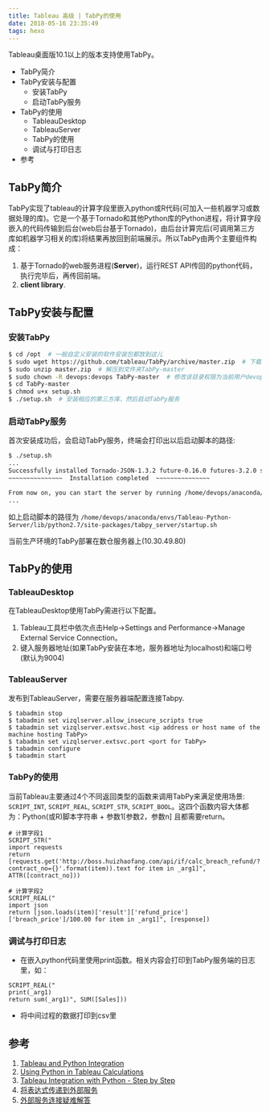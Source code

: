 ```yaml
---
title: Tableau 高级 | TabPy的使用
date: 2018-05-16 23:35:49
tags: hexo
---
```

<!-- more -->

Tableau桌面版10.1以上的版本支持使用TabPy。

<!-- MarkdownTOC -->

- TabPy简介
- TabPy安装与配置
    - 安装TabPy
    - 启动TabPy服务
- TabPy的使用
    - TableauDesktop
    - TableauServer
    - TabPy的使用
    - 调试与打印日志
- 参考

<!-- /MarkdownTOC -->

## TabPy简介
TabPy实现了tableau的计算字段里嵌入python或R代码(可加入一些机器学习或数据处理的库)。它是一个基于Tornado和其他Python库的Python进程，将计算字段嵌入的代码传输到后台(web后台基于Tornado)，由后台计算完后(可调用第三方库如机器学习相关的库)将结果再放回到前端展示。所以TabPy由两个主要组件构成：

1. 基于Tornado的web服务进程(**Server**)，运行REST API传回的python代码，执行完毕后，再传回前端。
2. **client library**.

## TabPy安装与配置

### 安装TabPy

``` sh
$ cd /opt  # 一般自定义安装的软件安装包都放到这儿
$ sudo wget https://github.com/tableau/TabPy/archive/master.zip  # 下载TabPy
$ sudo unzip master.zip  # 解压到文件夹TabPy-master
$ sudo chown -R devops:devops TabPy-master  # 修改该目录权限为当前用户devops
$ cd TabPy-master
$ chmod u+x setup.sh
$ ./setup.sh  # 安装相应的第三方库，然后启动TabPy服务
```

### 启动TabPy服务
首次安装成功后，会启动TabPy服务，终端会打印出以后启动脚本的路径:

``` sh
$ ./setup.sh
...
Successfully installed Tornado-JSON-1.3.2 future-0.16.0 futures-3.2.0 simplejson-3.15.0 tabpy-server-0.2
~~~~~~~~~~~~~~~  Installation completed  ~~~~~~~~~~~~~~~

From now on, you can start the server by running /home/devops/anaconda/envs/Tableau-Python-Server/lib/python2.7/site-packages/tabpy_server/startup.sh
...
```
如上启动脚本的路径为 `/home/devops/anaconda/envs/Tableau-Python-Server/lib/python2.7/site-packages/tabpy_server/startup.sh`

当前生产环境的TabPy部署在数仓服务器上(10.30.49.80)

## TabPy的使用
### TableauDesktop
在TableauDesktop使用TabPy需进行以下配置。

1. Tableau工具栏中依次点击Help->Settings and Performance->Manage External Service Connection。 
2. 键入服务器地址(如果TabPy安装在本地，服务器地址为localhost)和端口号(默认为9004)

### TableauServer
发布到TableauServer，需要在服务器端配置连接Tabpy.

```
$ tabadmin stop
$ tabadmin set vizqlserver.allow_insecure_scripts true
$ tabadmin set vizqlserver.extsvc.host <ip address or host name of the machine hosting TabPy>
$ tabadmin set vizqlserver.extsvc.port <port for TabPy>
$ tabadmin configure
$ tabadmin start
```

### TabPy的使用
当前Tableau主要通过4个不同返回类型的函数来调用TabPy来满足使用场景: `SCRIPT_INT`, `SCRIPT_REAL`, `SCRIPT_STR`, `SCRIPT_BOOL`。这四个函数内容大体都为：Python(或R)脚本字符串 + 参数1[参数2，参数n] 且都需要return。

```
# 计算字段1
SCRIPT_STR("
import requests
return [requests.get('http://boss.huizhaofang.com/api/if/calc_breach_refund/?contract_no={}'.format(item)).text for item in _arg1]", ATTR([contract_no]))

# 计算字段2
SCRIPT_REAL("
import json
return [json.loads(item)['result']['refund_price']['breach_price']/100.00 for item in _arg1]", [response])
```

### 调试与打印日志

- 在嵌入python代码里使用print函数。相关内容会打印到TabPy服务端的日志里，如：

```
SCRIPT_REAL("
print(_arg1) 
return sum(_arg1)", SUM([Sales]))
```
- 将中间过程的数据打印到csv里

## 参考
1. [Tableau and Python Integration](https://community.tableau.com/docs/DOC-10856)
2. [Using Python in Tableau Calculations](https://github.com/tableau/TabPy/blob/master/TableauConfiguration.md)
3. [Tableau Integration with Python - Step by Step](https://community.tableau.com/message/618129#618129)
4. [将表达式传递到外部服务](https://onlinehelp.tableau.com/current/pro/desktop/zh-cn/r_connection_manage.html)
6. [外部服务连接疑难解答](https://onlinehelp.tableau.com/current/pro/desktop/zh-cn/r_connection_troubleshoot.html)
